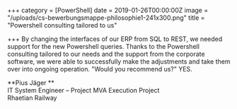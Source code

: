 +++
category = [PowerShell]
date = 2019-01-26T00:00:00Z
image = "/uploads/cs-bewerbungsmappe-philosophie1-241x300.png"
title = "Powershell consulting tailored to us"

+++
By changing the interfaces of our ERP from SQL to REST, we needed support for the new Powershell queries. Thanks to the Powershell consulting tailored to our needs and the support from the corporate software, we were able to successfully make the adjustments and take them over into ongoing operation. "Would you recommend us?" YES.

**Pius Jäger **  
IT System Engineer – Project MVA Execution Project  
Rhaetian Railway